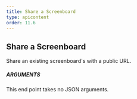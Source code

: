 ```yaml
---
title: Share a Screenboard
type: apicontent
order: 11.6
---
```


## Share a Screenboard
Share an existing screenboard's with a public URL.

##### ARGUMENTS

This end point takes no JSON arguments.
